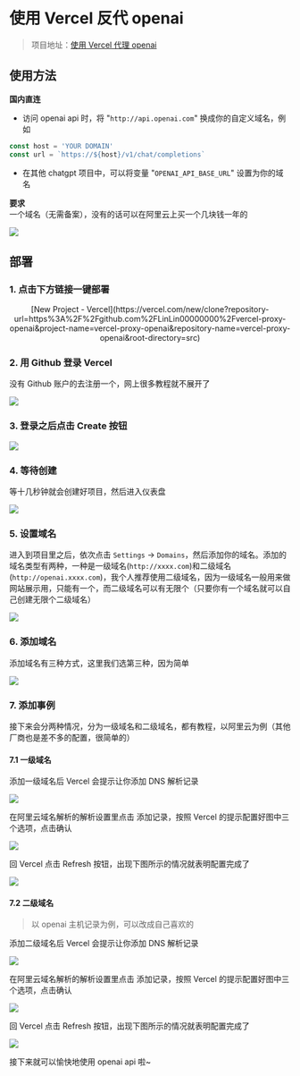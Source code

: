 # 使用 Vercel 反代 openai

> 项目地址：[使用 Vercel 代理 openai](https://github.com/LinLin00000000/vercel-proxy-openai)

## **使用方法**  

**国内直连**

- 访问 openai api 时，将 "`http://api.openai.com`" 换成你的自定义域名，例如

```js
const host = 'YOUR DOMAIN' 
const url = `https://${host}/v1/chat/completions`
```

- 在其他 chatgpt 项目中，可以将变量 "`OPENAI_API_BASE_URL`" 设置为你的域名

**要求**  
一个域名（无需备案），没有的话可以在阿里云上买一个几块钱一年的  

![](_assets/317844b83f4cb469118970f65a9e5676_MD5.webp)
  
## 部署

### 1. 点击下方链接一键部署
<center>[New Project - Vercel](https://vercel.com/new/clone?repository-url=https%3A%2F%2Fgithub.com%2FLinLin00000000%2Fvercel-proxy-openai&project-name=vercel-proxy-openai&repository-name=vercel-proxy-openai&root-directory=src)</center>
  
### 2. 用 Github 登录 Vercel

没有 Github 账户的去注册一个，网上很多教程就不展开了

![](_assets/8850c3aff6bc4200f1ca630614b167fe_MD5.webp)

### 3. 登录之后点击 Create 按钮

![](_assets/8393f4f2bce6d082af382a54abaa1db6_MD5.webp)
  
### 4. 等待创建

等十几秒钟就会创建好项目，然后进入仪表盘

![](_assets/e7c97091b4356c66c53cc67bde729940_MD5.webp)
  
### 5. 设置域名

进入到项目里之后，依次点击 `Settings` -> `Domains`，然后添加你的域名。添加的域名类型有两种，一种是一级域名(`http://xxxx.com`)和二级域名(`http://openai.xxxx.com`)，我个人推荐使用二级域名，因为一级域名一般用来做网站展示用，只能有一个，而二级域名可以有无限个（只要你有一个域名就可以自己创建无限个二级域名）

![](_assets/80b4139d03634f8b060337c2fcbb2eca_MD5.webp)
  
### 6. 添加域名

添加域名有三种方式，这里我们选第三种，因为简单

![](_assets/a3a1fb19851ea40234cf5c25871fb278_MD5.webp)
  
### 7. 添加事例

接下来会分两种情况，分为一级域名和二级域名，都有教程，以阿里云为例（其他厂商也是差不多的配置，很简单的）

#### 7.1 一级域名

添加一级域名后 Vercel 会提示让你添加 DNS 解析记录

![](_assets/814bb41bdf7a6194b7e773f1f27d324a_MD5.webp)

在阿里云域名解析的解析设置里点击 添加记录，按照 Vercel 的提示配置好图中三个选项，点击确认

![](_assets/94fd100174ba5a860a6c4208539136d6_MD5.webp)

回 Vercel 点击 Refresh 按钮，出现下图所示的情况就表明配置完成了

![](_assets/6ba88a86ebe40e078b639556309645ed_MD5.webp)

  
#### 7.2 二级域名

> 以 openai 主机记录为例，可以改成自己喜欢的

添加二级域名后 Vercel 会提示让你添加 DNS 解析记录

![](_assets/f7df9c94aa4f47b16716e38c69e926e5_MD5.webp)

在阿里云域名解析的解析设置里点击 添加记录，按照 Vercel 的提示配置好图中三个选项，点击确认

![](_assets/a443b1055cd3bf5232a65f82db4b0c69_MD5.webp)

回 Vercel 点击 Refresh 按钮，出现下图所示的情况就表明配置完成了

![](_assets/19f09370278d121d28b4df2cbefffebb_MD5.webp)
  
接下来就可以愉快地使用 openai api 啦~